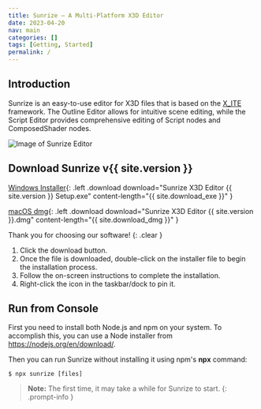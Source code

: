 ```yaml
---
title: Sunrize — A Multi-Platform X3D Editor
date: 2023-04-20
nav: main
categories: []
tags: [Getting, Started]
permalink: /
---
```

## Introduction

Sunrize is an easy-to-use editor for X3D files that is based on the [X_ITE](/x_ite/) framework. The Outline Editor allows for intuitive scene editing, while the Script Editor provides comprehensive editing of Script nodes and ComposedShader nodes.

![Image of Sunrize Editor](/assets/img/sunrize.png)

## Download Sunrize v{{ site.version }}


[Windows Installer](https://www.googleapis.com/drive/v3/files/1-BT2Zy4u89Eq0NLN4PhTxqkHTsxMLFpn?alt=media&key=AIzaSyBS1kY_jt2w1Ozw72iVPEjJ9wbPfrFU1f8){: .left .download download="Sunrize X3D Editor {{ site.version }} Setup.exe" content-length="{{ site.download_exe }}" }

[macOS dmg](https://www.googleapis.com/drive/v3/files/1-AOnFonany3D0Inrwp2JlX8yXr-ILy2V?alt=media&key=AIzaSyBS1kY_jt2w1Ozw72iVPEjJ9wbPfrFU1f8){: .left .download download="Sunrize X3D Editor {{ site.version }}.dmg" content-length="{{ site.download_dmg }}" }

<script type="module" src="/sunrize/assets/js/download.js"></script>

Thank you for choosing our software!
{: .clear }

1. Click the download button.
2. Once the file is downloaded, double-click on the installer file to begin the installation process.
3. Follow the on-screen instructions to complete the installation.
4. Right-click the icon in the taskbar/dock to pin it.

## Run from Console

First you need to install both Node.js and npm on your system. To accomplish this, you can use a Node installer from <https://nodejs.org/en/download/>.

Then you can run Sunrize without installing it using npm's **npx** command:

```console
$ npx sunrize [files]
```

>**Note:** The first time, it may take a while for Sunrize to start.
{: .prompt-info }
